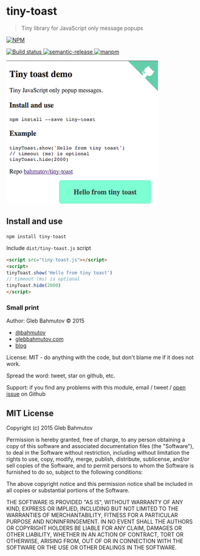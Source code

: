 # tiny-toast
> Tiny library for JavaScript only message popups

[![NPM][tiny-toast-icon] ][tiny-toast-url]

[![Build status][tiny-toast-ci-image] ][tiny-toast-ci-url]
[![semantic-release][semantic-image] ][semantic-url]
[![manpm](https://img.shields.io/badge/manpm-%E2%9C%93-3399ff.svg)](https://github.com/bahmutov/manpm)

![tiny toast screenshot](tiny-toast.png)

## Install and use

`npm install tiny-toast`

Include `dist/tiny-toast.js` script

```html
<script src="tiny-toast.js"></script>
<script>
tinyToast.show('Hello from tiny toast')
// timeout (ms) is optional
tinyToast.hide(2000)
</script>
```

### Small print

Author: Gleb Bahmutov &copy; 2015

* [@bahmutov](https://twitter.com/bahmutov)
* [glebbahmutov.com](http://glebbahmutov.com)
* [blog](http://glebbahmutov.com/blog/)

License: MIT - do anything with the code, but don't blame me if it does not work.

Spread the word: tweet, star on github, etc.

Support: if you find any problems with this module, email / tweet /
[open issue](https://github.com/bahmutov/tiny-toast/issues) on Github

## MIT License

Copyright (c) 2015 Gleb Bahmutov

Permission is hereby granted, free of charge, to any person
obtaining a copy of this software and associated documentation
files (the "Software"), to deal in the Software without
restriction, including without limitation the rights to use,
copy, modify, merge, publish, distribute, sublicense, and/or sell
copies of the Software, and to permit persons to whom the
Software is furnished to do so, subject to the following
conditions:

The above copyright notice and this permission notice shall be
included in all copies or substantial portions of the Software.

THE SOFTWARE IS PROVIDED "AS IS", WITHOUT WARRANTY OF ANY KIND,
EXPRESS OR IMPLIED, INCLUDING BUT NOT LIMITED TO THE WARRANTIES
OF MERCHANTABILITY, FITNESS FOR A PARTICULAR PURPOSE AND
NONINFRINGEMENT. IN NO EVENT SHALL THE AUTHORS OR COPYRIGHT
HOLDERS BE LIABLE FOR ANY CLAIM, DAMAGES OR OTHER LIABILITY,
WHETHER IN AN ACTION OF CONTRACT, TORT OR OTHERWISE, ARISING
FROM, OUT OF OR IN CONNECTION WITH THE SOFTWARE OR THE USE OR
OTHER DEALINGS IN THE SOFTWARE.

[tiny-toast-icon]: https://nodei.co/npm/tiny-toast.png?downloads=true
[tiny-toast-url]: https://npmjs.org/package/tiny-toast
[tiny-toast-ci-image]: https://travis-ci.org/bahmutov/tiny-toast.png?branch=master
[tiny-toast-ci-url]: https://travis-ci.org/bahmutov/tiny-toast
[semantic-image]: https://img.shields.io/badge/%20%20%F0%9F%93%A6%F0%9F%9A%80-semantic--release-e10079.svg
[semantic-url]: https://github.com/semantic-release/semantic-release
